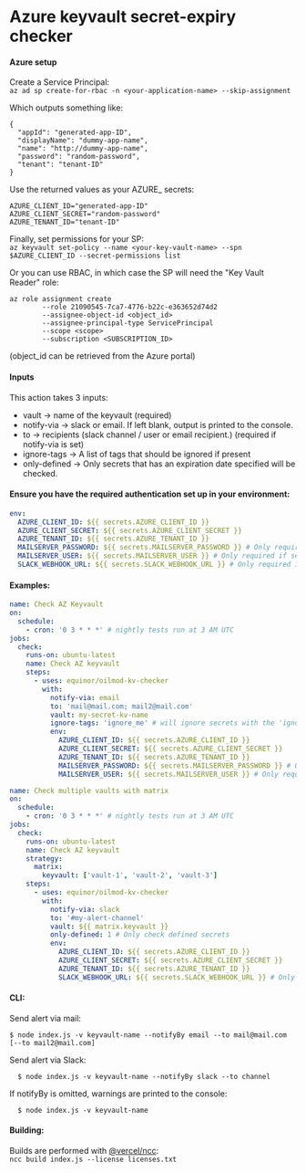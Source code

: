 # Azure keyvault secret-expiry checker

#### Azure setup
Create a Service Principal:  
`az ad sp create-for-rbac -n <your-application-name> --skip-assignment`

Which outputs something like:  
```
{  
  "appId": "generated-app-ID",
  "displayName": "dummy-app-name",
  "name": "http://dummy-app-name",
  "password": "random-password",
  "tenant": "tenant-ID"
}
```

Use the returned values as your AZURE_ secrets:
```
AZURE_CLIENT_ID="generated-app-ID"
AZURE_CLIENT_SECRET="random-password"
AZURE_TENANT_ID="tenant-ID"
```

Finally, set permissions for your SP:  
`az keyvault set-policy --name <your-key-vault-name> --spn $AZURE_CLIENT_ID --secret-permissions list`

Or you can use RBAC, in which case the SP will need the "Key Vault Reader" role:  
```
az role assignment create
        --role 21090545-7ca7-4776-b22c-e363652d74d2
        --assignee-object-id <object_id>
        --assignee-principal-type ServicePrincipal
        --scope <scope>
        --subscription <SUBSCRIPTION_ID>
```
(object_id can be retrieved from the Azure portal)

#### Inputs
This action takes 3 inputs:
* vault -> name of the keyvault (required)
* notify-via -> slack or email. If left blank, output is printed to the console.
* to -> recipients (slack channel / user or email recipient.) (required if notify-via is set)
* ignore-tags -> A list of tags that should be ignored if present
* only-defined -> Only secrets that has an expiration date specified will be checked.


#### Ensure you have the required authentication set up in your environment:
```yaml
env:
  AZURE_CLIENT_ID: ${{ secrets.AZURE_CLIENT_ID }}
  AZURE_CLIENT_SECRET: ${{ secrets.AZURE_CLIENT_SECRET }}
  AZURE_TENANT_ID: ${{ secrets.AZURE_TENANT_ID }}
  MAILSERVER_PASSWORD: ${{ secrets.MAILSERVER_PASSWORD }} # Only required if sending email
  MAILSERVER_USER: ${{ secrets.MAILSERVER_USER }} # Only required if sending email
  SLACK_WEBHOOK_URL: ${{ secrets.SLACK_WEBHOOK_URL }} # Only required if notifying via slack
```


#### Examples:
```yaml
name: Check AZ Keyvault
on:
  schedule:
    - cron: '0 3 * * *' # nightly tests run at 3 AM UTC
jobs:
  check:
    runs-on: ubuntu-latest
    name: Check AZ keyvault
    steps:
      - uses: equinor/oilmod-kv-checker
        with:
          notify-via: email
          to: 'mail@mail.com; mail2@mail.com'
          vault: my-secret-kv-name
          ignore-tags: 'ignore_me' # will ignore secrets with the 'ignore_me' tag
          env:
            AZURE_CLIENT_ID: ${{ secrets.AZURE_CLIENT_ID }}
            AZURE_CLIENT_SECRET: ${{ secrets.AZURE_CLIENT_SECRET }}
            AZURE_TENANT_ID: ${{ secrets.AZURE_TENANT_ID }}
            MAILSERVER_PASSWORD: ${{ secrets.MAILSERVER_PASSWORD }} # Only required if sending email
            MAILSERVER_USER: ${{ secrets.MAILSERVER_USER }} # Only required if sending email
```


```yaml
name: Check multiple vaults with matrix
on:
  schedule:
    - cron: '0 3 * * *' # nightly tests run at 3 AM UTC
jobs:
  check:
    runs-on: ubuntu-latest
    name: Check AZ keyvault
    strategy:
      matrix:
        keyvault: ['vault-1', 'vault-2', 'vault-3']
    steps:
      - uses: equinor/oilmod-kv-checker
        with:
          notify-via: slack
          to: '#my-alert-channel'
          vault: ${{ matrix.keyvault }}
          only-defined: 1 # Only check defined secrets
          env:
            AZURE_CLIENT_ID: ${{ secrets.AZURE_CLIENT_ID }}
            AZURE_CLIENT_SECRET: ${{ secrets.AZURE_CLIENT_SECRET }}
            AZURE_TENANT_ID: ${{ secrets.AZURE_TENANT_ID }}
            SLACK_WEBHOOK_URL: ${{ secrets.SLACK_WEBHOOK_URL }} # Only required if notifying via slack
```

#### CLI:

Send alert via mail:
```shell script
$ node index.js -v keyvault-name --notifyBy email --to mail@mail.com [--to mail2@mail.com]
```

Send alert via Slack:
```shell script
  $ node index.js -v keyvault-name --notifyBy slack --to channel
```
If notifyBy is omitted, warnings are printed to the console:

```shell script
  $ node index.js -v keyvault-name
```


#### Building:
Builds are performed with [@vercel/ncc](https://www.npmjs.com/package/@vercel/ncc):  
`ncc build index.js --license licenses.txt`
